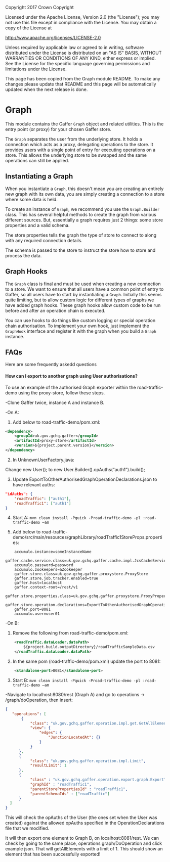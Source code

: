 Copyright 2017 Crown Copyright

Licensed under the Apache License, Version 2.0 (the "License");
you may not use this file except in compliance with the License.
You may obtain a copy of the License at

  http://www.apache.org/licenses/LICENSE-2.0

Unless required by applicable law or agreed to in writing, software
distributed under the License is distributed on an "AS IS" BASIS,
WITHOUT WARRANTIES OR CONDITIONS OF ANY KIND, either express or implied.
See the License for the specific language governing permissions and
limitations under the License.

This page has been copied from the Graph module README. To make any changes please update that README and this page will be automatically updated when the next release is done.


Graph
============

This module contains the Gaffer `Graph` object and related utilities. This
is the entry point (or proxy) for your chosen Gaffer store.

The `Graph` separates the user from the underlying store. It holds a connection
which acts as a proxy, delegating operations to the store.
It provides users with a single point of entry for executing operations
on a store. This allows the underlying store to be swapped and the same
operations can still be applied.

## Instantiating a Graph 
When you instantiate a `Graph`, this doesn't mean you are creating an entirely
new graph with its own data, you are simply creating a connection to a store
where some data is held.

To create an instance of `Graph`, we recommend you use the `Graph.Builder`
class. This has several helpful methods to create the graph from various
different sources. But, essentially a graph requires just 2 things: some
store properties and a valid schema.

The store properties tells the graph the type of store to connect to
along with any required connection details.

The schema is passed to the store to instruct the store how to store
and process the data.
 

## Graph Hooks
The `Graph` class is final and must be used when creating a new connection
to a store. We want to ensure that all users have a common point of entry
to Gaffer, so all users have to start by instantiating a `Graph`. Initially
this seems quite limiting, but to allow custom logic for different types
of graphs we have added graph hooks. These graph hooks allow custom code
to be run before and after an operation chain is executed.

You can use hooks to do things like custom logging or special operation
chain authorisation. To implement your own hook, just implement the `GraphHook`
interface and register it with the graph when you build a `Graph` instance.

## FAQs
Here are some frequently askedd questions

#### How can I export to another graph using User authorisations?

To use an example of the authorised Graph exporter within the road-traffic-demo using the proxy-store, follow these steps.

-Clone Gaffer twice, instance A and instance B.

-On A:

1.  Add below to road-traffic-demo/pom.xml:
```xml
<dependency>
    <groupId>uk.gov.gchq.gaffer</groupId>
    <artifactId>proxy-store</artifactId>
    <version>${project.parent.version}</version>
</dependency>
```
        
2.  In UnknownUserFactory.java:
    
Change new User(); to new User.Builder().opAuths(“auth1”).build();
        
3.  Update ExportToOtherAuthorisedGraphOperationDeclarations.json to have relevant auths:
```json
"idAuths": {
    "roadTraffic": ["auth1"],
    "roadTraffic1": ["auth1"]
}
```
        
4.  Start A:
    `mvn clean install -Pquick -Proad-traffic-demo -pl :road-traffic-demo –am`
    
5.  Add below to road-traffic-demo/src/main/resources/graphLibrary/roadTraffic1StoreProps.properties:
```properties
    accumulo.instance=someInstanceName
    gaffer.cache.service.class=uk.gov.gchq.gaffer.cache.impl.JcsCacheService
    accumulo.password=password
    accumulo.zookeepers=aZookeeper
    gaffer.store.class=uk.gov.gchq.gaffer.proxystore.ProxyStore
    gaffer.store.job.tracker.enabled=true
    gaffer.host=localhost
    gaffer.context-root=/rest/v1
    gaffer.store.properties.class=uk.gov.gchq.gaffer.proxystore.ProxyProperties
    gaffer.store.operation.declarations=ExportToOtherAuthorisedGraphOperationDeclarations.json,ExportToOtherGraphOperationDeclarations.json,NamedOperationDeclarations.json,accumulo/ResultCacheExportOperations.json,FlinkOperationDeclarations.json,disableOperations.json
    gaffer.port=8081
    accumulo.user=user01
```

-On B:

1.  Remove the following from road-traffic-demo/pom.xml:
```xml
    <roadTraffic.dataLoader.dataPath>
        ${project.build.outputDirectory}/roadTrafficSampleData.csv
    </roadTraffic.dataLoader.dataPath>
```

2.  In the same pom (road-traffic-demo/pom.xml) update the port to 8081:
```xml
    <standalone-port>8081</standalone-port>
```

3.  Start B:
    `mvn clean install -Pquick -Proad-traffic-demo -pl :road-traffic-demo –am`
    
-Navigate to localhost:8080/rest (Graph A) and go to operations -> /graph/doOperation, then insert: 
 ```json
 {
    "operations": [
        {
            "class": "uk.gov.gchq.gaffer.operation.impl.get.GetAllElements",
            "view": {
                "edges": {
                    "JunctionLocatedAt": {}
                }
            }
       },
       {
            "class": "uk.gov.gchq.gaffer.operation.impl.Limit",
            "resultLimit": 1
       },
       {
            "class" : "uk.gov.gchq.gaffer.operation.export.graph.ExportToOtherAuthorisedGraph",
            "graphId" : "roadTraffic1",
            "parentStorePropertiesId" : "roadTraffic1",
            "parentSchemaIds" : ["roadTraffic"]
       }
   ]
 }
 ```
 
 This will check the opAuths of the User (the ones set when the User 
 was created) against the allowed opAuths specified in the OperationDeclarations 
 file that we modified.
 
 It will then export one element to Graph B, on localhost:8081/rest. 
 We can check by going to the same place, operations graph/DoOperation 
 and click example json.  That will getAllElements with a limit of 1. 
 This should show an element that has been successfully exported!
 